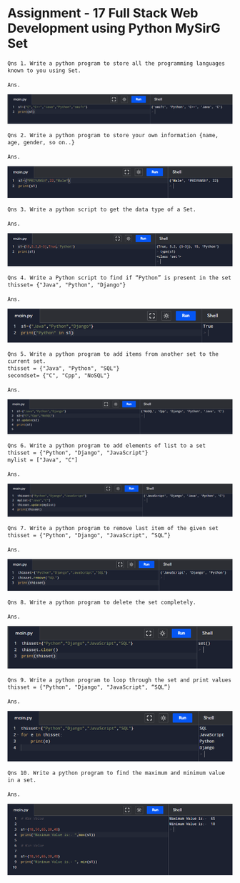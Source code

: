 # Assignment - 17 Full Stack Web Development using Python MySirG Set

    Qns 1. Write a python program to store all the programming languages known to you using Set.

    Ans.
![image 1](./assets/1.PNG)

    Qns 2. Write a python program to store your own information {name, age, gender, so on..}

    Ans.
![image 2](./assets/2.PNG)

    Qns 3. Write a python script to get the data type of a Set.

    Ans.
![image 3](./assets/3.PNG)

    Qns 4. Write a Python script to find if “Python” is present in the set 
    thisset= {"Java", "Python", "Django"}

    Ans.
![image 4](./assets/4.PNG)

    Qns 5. Write a python program to add items from another set to the current set. 
    thisset = {"Java", "Python", "SQL"}
    secondset= {"C", "Cpp", "NoSQL"}

    Ans.
![image 5](./assets/5.PNG)

    Qns 6. Write a python program to add elements of list to a set
    thisset = {"Python", "Django", "JavaScript"}
    mylist = ["Java", "C"]

    Ans.
![image 6](./assets/6.PNG)

    Qns 7. Write a python program to remove last item of the given set
    thisset = {"Python", "Django", "JavaScript", “SQL”}

    Ans.
![image 7](./assets/7.PNG)

    Qns 8. Write a python program to delete the set completely.

    Ans.
![image 8](./assets/8.PNG)

    Qns 9. Write a python program to loop through the set and print values
    thisset = {"Python", "Django", "JavaScript", “SQL”}

    Ans.
![image 9](./assets/9.PNG)

    Qns 10. Write a python program to find the maximum and minimum value in a set.

    Ans.
![image 10](./assets/10.PNG)